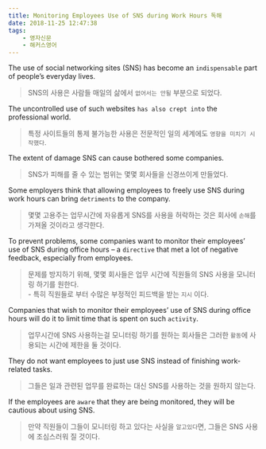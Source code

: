```yaml
---
title: Monitoring Employees Use of SNS during Work Hours 독해
date: 2018-11-25 12:47:38
tags:
    - 영자신문
    - 해커스영어
---
```


The use of social networking sites (SNS) has become an `indispensable` part of people’s everyday lives.  
> SNS의 사용은 사람들 매일의 삶에서 `없어서는 안될` 부분으로 되었다.  

The uncontrolled use of such websites `has also crept into` the professional world.  
> 특정 사이트들의 통제 불가능한 사용은 전문적인 일의 세계에도 `영향을 미치기 시작했다`.  

The extent of damage SNS can cause bothered some companies.  
> SNS가 피해를 줄 수 있는 범위는 몇몇 회사들을 신경쓰이게 만들었다.  

Some employers think that allowing employees to freely use SNS during work hours can bring `detriments` to the company.  
> 몇몇 고용주는 업무시간에 자유롭게 SNS를 사용을 허락하는 것은 회사에 `손해`를 가져올 것이라고 생각한다.  

To prevent problems, some companies want to monitor their employees’ use of SNS during office hours – a `directive` that met a lot of negative feedback, especially from employees.  
> 문제를 방지하기 위해, 몇몇 회사들은 업무 시간에 직원들의 SNS 사용을 모니터링 하기를 원한다.  
> \- 특히 직원들로 부터 수많은 부정적인 피드백을 받는 `지시` 이다. 

Companies that wish to monitor their employees’ use of SNS during office hours will do it to limit time that is spent on such `activity`.  
> 업무시간에 SNS 사용하는걸 모니터링 하기를 원하는 회사들은 그러한 `활동`에 사용되는 시간에 제한을 둘 것이다.  

They do not want employees to just use SNS instead of finishing work-related tasks.  
> 그들은 일과 관련된 업무를 완료하는 대신 SNS를 사용하는 것을 원하지 않는다.  

If the employees are `aware` that they are being monitored, they will be cautious about using SNS.  
> 만약 직원들이 그들이 모니터링 하고 있다는 사실을 `알고있다`면, 그들은 SNS 사용에 조심스러워 질 것이다.  

<!-- more -->